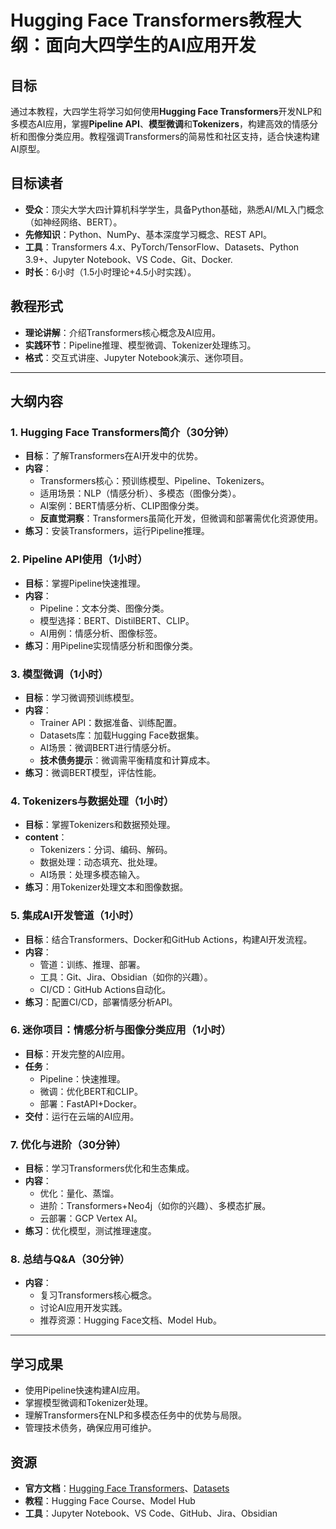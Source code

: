 # Hugging Face Transformers教程大纲：面向大四学生的AI应用开发

## 目标
通过本教程，大四学生将学习如何使用**Hugging Face Transformers**开发NLP和多模态AI应用，掌握**Pipeline API**、**模型微调**和**Tokenizers**，构建高效的情感分析和图像分类应用。教程强调Transformers的简易性和社区支持，适合快速构建AI原型。

## 目标读者
- **受众**：顶尖大学大四计算机科学学生，具备Python基础，熟悉AI/ML入门概念（如神经网络、BERT）。
- **先修知识**：Python、NumPy、基本深度学习概念、REST API。
- **工具**：Transformers 4.x、PyTorch/TensorFlow、Datasets、Python 3.9+、Jupyter Notebook、VS Code、Git、Docker.
- **时长**：6小时（1.5小时理论+4.5小时实践）。

## 教程形式
- **理论讲解**：介绍Transformers核心概念及AI应用。
- **实践环节**：Pipeline推理、模型微调、Tokenizer处理练习。
- **格式**：交互式讲座、Jupyter Notebook演示、迷你项目。

---

## 大纲内容

### 1. Hugging Face Transformers简介（30分钟）
- **目标**：了解Transformers在AI开发中的优势。
- **内容**：
  - Transformers核心：预训练模型、Pipeline、Tokenizers。
  - 适用场景：NLP（情感分析）、多模态（图像分类）。
  - AI案例：BERT情感分析、CLIP图像分类。
  - **反直觉洞察**：Transformers虽简化开发，但微调和部署需优化资源使用。
- **练习**：安装Transformers，运行Pipeline推理。

### 2. Pipeline API使用（1小时）
- **目标**：掌握Pipeline快速推理。
- **内容**：
  - Pipeline：文本分类、图像分类。
  - 模型选择：BERT、DistilBERT、CLIP。
  - AI用例：情感分析、图像标签。
- **练习**：用Pipeline实现情感分析和图像分类。

### 3. 模型微调（1小时）
- **目标**：学习微调预训练模型。
- **内容**：
  - Trainer API：数据准备、训练配置。
  - Datasets库：加载Hugging Face数据集。
  - AI场景：微调BERT进行情感分析。
  - **技术债务提示**：微调需平衡精度和计算成本。
- **练习**：微调BERT模型，评估性能。

### 4. Tokenizers与数据处理（1小时）
- **目标**：掌握Tokenizers和数据预处理。
- **content**：
  - Tokenizers：分词、编码、解码。
  - 数据处理：动态填充、批处理。
  - AI场景：处理多模态输入。
- **练习**：用Tokenizer处理文本和图像数据。

### 5. 集成AI开发管道（1小时）
- **目标**：结合Transformers、Docker和GitHub Actions，构建AI开发流程。
- **内容**：
  - 管道：训练、推理、部署。
  - 工具：Git、Jira、Obsidian（如你的兴趣）。
  - CI/CD：GitHub Actions自动化。
- **练习**：配置CI/CD，部署情感分析API。

### 6. 迷你项目：情感分析与图像分类应用（1小时）
- **目标**：开发完整的AI应用。
- **任务**：
  - Pipeline：快速推理。
  - 微调：优化BERT和CLIP。
  - 部署：FastAPI+Docker。
- **交付**：运行在云端的AI应用。

### 7. 优化与进阶（30分钟）
- **目标**：学习Transformers优化和生态集成。
- **内容**：
  - 优化：量化、蒸馏。
  - 进阶：Transformers+Neo4j（如你的兴趣）、多模态扩展。
  - 云部署：GCP Vertex AI。
- **练习**：优化模型，测试推理速度。

### 8. 总结与Q&A（30分钟）
- **内容**：
  - 复习Transformers核心概念。
  - 讨论AI应用开发实践。
  - 推荐资源：Hugging Face文档、Model Hub。

---

## 学习成果
- 使用Pipeline快速构建AI应用。
- 掌握模型微调和Tokenizer处理。
- 理解Transformers在NLP和多模态任务中的优势与局限。
- 管理技术债务，确保应用可维护。

## 资源
- **官方文档**：[Hugging Face Transformers](https://huggingface.co/docs/transformers)、[Datasets](https://huggingface.co/docs/datasets)
- **教程**：Hugging Face Course、Model Hub
- **工具**：Jupyter Notebook、VS Code、GitHub、Jira、Obsidian